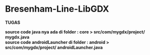 # Bresenham-Line-LibGDX
<b>TUGAS<b>

source code java nya ada di folder : core > src/com/mygdx/project/ mygdx.java </br>
source code androidLauncher di folder : android > src/com/mygdx/project/ androidLauncher.java
